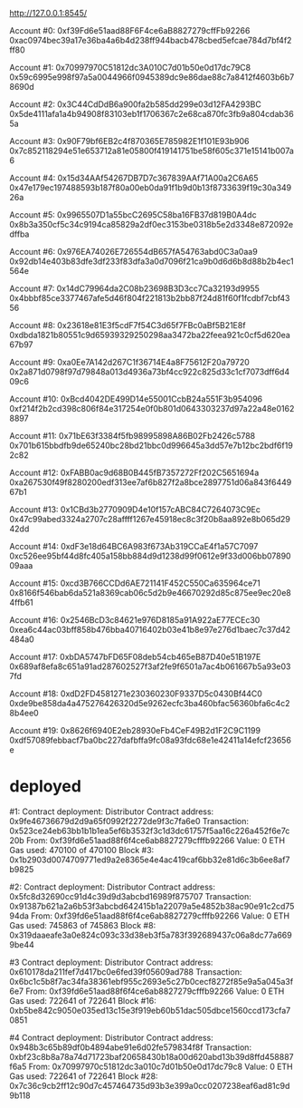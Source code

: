 http://127.0.0.1:8545/

Account #0:
0xf39Fd6e51aad88F6F4ce6aB8827279cffFb92266
0xac0974bec39a17e36ba4a6b4d238ff944bacb478cbed5efcae784d7bf4f2ff80

Account #1:
0x70997970C51812dc3A010C7d01b50e0d17dc79C8
0x59c6995e998f97a5a0044966f0945389dc9e86dae88c7a8412f4603b6b78690d

Account #2:
0x3C44CdDdB6a900fa2b585dd299e03d12FA4293BC
0x5de4111afa1a4b94908f83103eb1f1706367c2e68ca870fc3fb9a804cdab365a

Account #3:
0x90F79bf6EB2c4f870365E785982E1f101E93b906
0x7c852118294e51e653712a81e05800f419141751be58f605c371e15141b007a6

Account #4:
0x15d34AAf54267DB7D7c367839AAf71A00a2C6A65
0x47e179ec197488593b187f80a00eb0da91f1b9d0b13f8733639f19c30a34926a

Account #5:
0x9965507D1a55bcC2695C58ba16FB37d819B0A4dc
0x8b3a350cf5c34c9194ca85829a2df0ec3153be0318b5e2d3348e872092edffba

Account #6:
0x976EA74026E726554dB657fA54763abd0C3a0aa9
0x92db14e403b83dfe3df233f83dfa3a0d7096f21ca9b0d6d6b8d88b2b4ec1564e

Account #7:
0x14dC79964da2C08b23698B3D3cc7Ca32193d9955
0x4bbbf85ce3377467afe5d46f804f221813b2bb87f24d81f60f1fcdbf7cbf4356

Account #8:
0x23618e81E3f5cdF7f54C3d65f7FBc0aBf5B21E8f
0xdbda1821b80551c9d65939329250298aa3472ba22feea921c0cf5d620ea67b97

Account #9:
0xa0Ee7A142d267C1f36714E4a8F75612F20a79720
0x2a871d0798f97d79848a013d4936a73bf4cc922c825d33c1cf7073dff6d409c6

Account #10:
0xBcd4042DE499D14e55001CcbB24a551F3b954096
0xf214f2b2cd398c806f84e317254e0f0b801d0643303237d97a22a48e01628897

Account #11:
0x71bE63f3384f5fb98995898A86B02Fb2426c5788
0x701b615bbdfb9de65240bc28bd21bbc0d996645a3dd57e7b12bc2bdf6f192c82

Account #12:
0xFABB0ac9d68B0B445fB7357272Ff202C5651694a
0xa267530f49f8280200edf313ee7af6b827f2a8bce2897751d06a843f644967b1

Account #13:
0x1CBd3b2770909D4e10f157cABC84C7264073C9Ec
0x47c99abed3324a2707c28affff1267e45918ec8c3f20b8aa892e8b065d2942dd

Account #14:
0xdF3e18d64BC6A983f673Ab319CCaE4f1a57C7097
0xc526ee95bf44d8fc405a158bb884d9d1238d99f0612e9f33d006bb0789009aaa

Account #15:
0xcd3B766CCDd6AE721141F452C550Ca635964ce71
0x8166f546bab6da521a8369cab06c5d2b9e46670292d85c875ee9ec20e84ffb61

Account #16:
0x2546BcD3c84621e976D8185a91A922aE77ECEc30
0xea6c44ac03bff858b476bba40716402b03e41b8e97e276d1baec7c37d42484a0

Account #17:
0xbDA5747bFD65F08deb54cb465eB87D40e51B197E
0x689af8efa8c651a91ad287602527f3af2fe9f6501a7ac4b061667b5a93e037fd

Account #18:
0xdD2FD4581271e230360230F9337D5c0430Bf44C0
0xde9be858da4a475276426320d5e9262ecfc3ba460bfac56360bfa6c4c28b4ee0

Account #19:
0x8626f6940E2eb28930eFb4CeF49B2d1F2C9C1199
0xdf57089febbacf7ba0bc227dafbffa9fc08a93fdc68e1e42411a14efcf23656e


# deployed

#1:
Contract deployment: Distributor
Contract address:    0x9fe46736679d2d9a65f0992f2272de9f3c7fa6e0
Transaction:         0x523ce24eb63bb1b1b1ea5ef6b3532f3c1d3dc61757f5aa16c226a452f6e7c20b
From:                0xf39fd6e51aad88f6f4ce6ab8827279cfffb92266
Value:               0 ETH
Gas used:            470100 of 470100
Block #3:            0x1b2903d0074709771ed9a2e8365e4e4ac419caf6bb32e81d6c3b6ee8af7b9825

#2:
Contract deployment: Distributor
Contract address:    0x5fc8d32690cc91d4c39d9d3abcbd16989f875707
Transaction:         0x91387b621a2a6b53f3abcbd642415b1a22079a5e4852b38ac90e91c2cd7594da
From:                0xf39fd6e51aad88f6f4ce6ab8827279cfffb92266
Value:               0 ETH
Gas used:            745863 of 745863
Block #8:            0x319daaeafe3a0e824c093c33d38eb3f5a783f392689437c06a8dc77a6699be44


#3
Contract deployment: Distributor
Contract address:    0x610178da211fef7d417bc0e6fed39f05609ad788
Transaction:         0x6bc1c5b8f7ac34fa38361ebf955c2693e5c27b0cecf8272f85e9a5a045a3f6e7
From:                0xf39fd6e51aad88f6f4ce6ab8827279cfffb92266
Value:               0 ETH
Gas used:            722641 of 722641
Block #16:           0xb5be842c9050e035ed13c15e3f919eb60b51dac505dbce1560ccd173cfa70851


#4
Contract deployment: Distributor
Contract address:    0x948b3c65b89df0b4894abe91e6d02fe579834f8f
Transaction:         0xbf23c8b8a78a74d71723baf20658430b18a00d620abd13b39d8ffd458887f6a5
From:                0x70997970c51812dc3a010c7d01b50e0d17dc79c8
Value:               0 ETH
Gas used:            722641 of 722641
Block #28:           0x7c36c9cb2ff12c90d7c457464735d93b3e399a0cc0207238eaf6ad81c9d9b118
